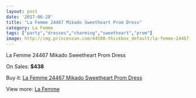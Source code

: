 ```yaml
---
layout: post
date: '2017-06-28'
title: "La Femme 24467 Mikado Sweetheart Prom Dress"
category: La Femme
tags: ["party","dresses","charming","sweetheart","prom"]
image: http://img.princessan.com/44588-thickbox_default/la-femme-24467-mikado-sweetheart-prom-dress.jpg
---
```

La Femme 24467 Mikado Sweetheart Prom Dress

On Sales: **$438**
<a href="https://www.princessan.com/en/la-femme/20672-la-femme-24467-mikado-sweetheart-prom-dress.html"><amp-img layout="responsive" width="600" height="600" src="//img.princessan.com/44588-thickbox_default/la-femme-24467-mikado-sweetheart-prom-dress.jpg" alt="La Femme 24467 Mikado Sweetheart Prom Dress 0" /></a>
<a href="https://www.princessan.com/en/la-femme/20672-la-femme-24467-mikado-sweetheart-prom-dress.html"><amp-img layout="responsive" width="600" height="600" src="//img.princessan.com/44591-thickbox_default/la-femme-24467-mikado-sweetheart-prom-dress.jpg" alt="La Femme 24467 Mikado Sweetheart Prom Dress 1" /></a>
<a href="https://www.princessan.com/en/la-femme/20672-la-femme-24467-mikado-sweetheart-prom-dress.html"><amp-img layout="responsive" width="600" height="600" src="//img.princessan.com/44590-thickbox_default/la-femme-24467-mikado-sweetheart-prom-dress.jpg" alt="La Femme 24467 Mikado Sweetheart Prom Dress 2" /></a>
<a href="https://www.princessan.com/en/la-femme/20672-la-femme-24467-mikado-sweetheart-prom-dress.html"><amp-img layout="responsive" width="600" height="600" src="//img.princessan.com/44589-thickbox_default/la-femme-24467-mikado-sweetheart-prom-dress.jpg" alt="La Femme 24467 Mikado Sweetheart Prom Dress 3" /></a>

Buy it: [La Femme 24467 Mikado Sweetheart Prom Dress](https://www.princessan.com/en/la-femme/20672-la-femme-24467-mikado-sweetheart-prom-dress.html "La Femme 24467 Mikado Sweetheart Prom Dress")

View more: [La Femme](https://www.princessan.com/en/28-la-femme "La Femme")